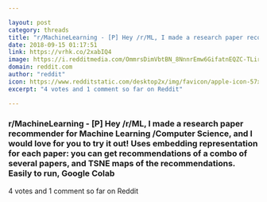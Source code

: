 ```yaml
---

layout: post
category: threads
title: "r/MachineLearning - [P] Hey /r/ML, I made a research paper recommender for Machine Learning /Computer Science, and I would love for you to try it out! Uses embedding representation for each paper: you can get recommendations of a combo of several papers, and TSNE maps of the recommendations. Easily to run, Google Colab"
date: 2018-09-15 01:17:51
link: https://vrhk.co/2xabIQ4
image: https://i.redditmedia.com/OmmrsDimVbtBN_8NnnrEmw6GifatnEQZC-TLirbMJXQ.jpg?s=192d286efb83f6f276c0d1bd26f8f5a9
domain: reddit.com
author: "reddit"
icon: https://www.redditstatic.com/desktop2x/img/favicon/apple-icon-57x57.png
excerpt: "4 votes and 1 comment so far on Reddit"

---
```


### r/MachineLearning - [P] Hey /r/ML, I made a research paper recommender for Machine Learning /Computer Science, and I would love for you to try it out! Uses embedding representation for each paper: you can get recommendations of a combo of several papers, and TSNE maps of the recommendations. Easily to run, Google Colab

4 votes and 1 comment so far on Reddit